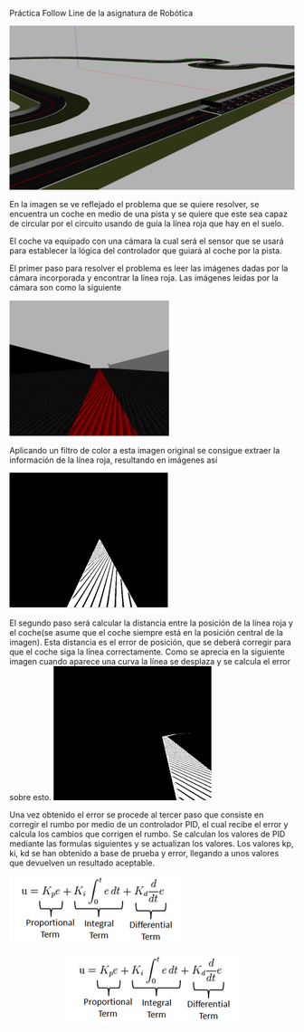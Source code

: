 Práctica Follow Line de la asignatura de Robótica

![Problema](https://github.com/johnbyrs/Rob-tica/blob/master/Follow_Line/imgs/problema.png)

En la imagen se ve reflejado el problema que se quiere resolver, se encuentra un coche en medio de una pista y se quiere que este sea capaz de circular por el circuito usando de guía la línea roja que hay en el suelo.

El coche va equipado con una cámara la cual será el sensor que se usará para establecer la lógica del controlador que guiará al coche por la pista.

El primer paso para resolver el problema es leer las imágenes dadas por la cámara incorporada y encontrar la línea roja.
Las imágenes leidas por la cámara son como la siguiente 

![img_camara](https://github.com/johnbyrs/Rob-tica/blob/master/Follow_Line/imgs/Fotoraw.png)

Aplicando un filtro de color a esta imagen original se consigue extraer la información de la línea roja, resultando en imágenes así

![img_filtrada](https://github.com/johnbyrs/Rob-tica/blob/master/Follow_Line/imgs/imagen_filtrada.png)

El segundo paso será calcular la distancia entre la posición de la línea roja y el coche(se asume que el coche siempre está en la posición central de la imagen). Esta distancia es el error de posición, que se deberá corregir para que el coche siga la línea correctamente. Como se aprecia en la siguiente imagen cuando aparece una curva la línea se desplaza y se calcula el error sobre esto.
![curva](https://github.com/johnbyrs/Rob-tica/blob/master/Follow_Line/imgs/curva.png)

Una vez obtenido el error se procede al tercer paso que consiste en corregir el rumbo por medio de un controlador PID, el cual recibe el error y calcula los cambios que corrigen el rumbo. Se calculan los valores de PID mediante las formulas siguientes y se actualizan los valores. Los valores kp, ki, kd se han obtenido a base de prueba y error, llegando a unos valores que devuelven un resultado aceptable.

![pid_formulas](https://github.com/johnbyrs/Rob-tica/blob/master/Follow_Line/imgs/PID.png)

<p align="center">
  <img src="https://github.com/johnbyrs/Rob-tica/blob/master/Follow_Line/imgs/PID.png">
</p>


